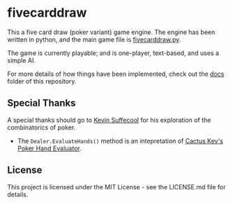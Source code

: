 # fivecarddraw

This a five card draw (poker variant) game engine. The engine has been written in python, and the main game file is [fivecarddraw.py](fivecarddraw.py).

The game is currently playable; and is one-player, text-based, and uses a simple AI.

For more details of how things have been implemented, check out the [docs](docs) folder of this repository.

## Special Thanks

A special thanks should go to [Kevin Suffecool](https://suffe.cool/) for his exploration of the combinatorics of poker.

* The ```Dealer.EvaluateHands()``` method is an intepretation of [Cactus Kev's Poker Hand Evaluator](http://suffe.cool/poker/evaluator.html).

## License

This project is licensed under the MIT License - see the LICENSE.md file for details.
